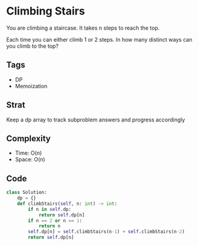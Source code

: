 # Climbing Stairs

You are climbing a staircase. It takes n steps to reach the top.

Each time you can either climb 1 or 2 steps. In how many distinct ways can you climb to the top?

## Tags
- DP
- Memoization

## Strat

Keep a dp array to track subproblem answers and progress accordingly

## Complexity

- Time: O(n)
- Space: O(n)

## Code

```python
class Solution:
    dp = {}
    def climbStairs(self, n: int) -> int:
        if n in self.dp:
            return self.dp[n]
        if n == 2 or n == 1:
            return n
        self.dp[n] = self.climbStairs(n-1) + self.climbStairs(n-2)
        return self.dp[n]
```